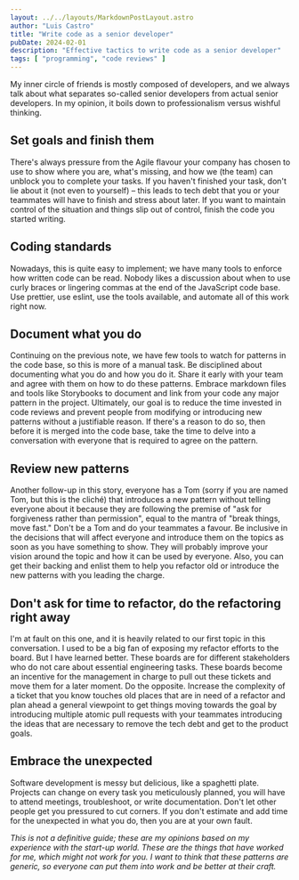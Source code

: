 ```yaml
---
layout: ../../layouts/MarkdownPostLayout.astro
author: "Luis Castro"
title: "Write code as a senior developer"
pubDate: 2024-02-01
description: "Effective tactics to write code as a senior developer"
tags: [ "programming", "code reviews" ]
---
```


My inner circle of friends is mostly composed of developers, and we always talk
about what separates so-called senior developers from actual senior developers.
In my opinion, it boils down to professionalism versus wishful thinking.

## Set goals and finish them

There's always pressure from the Agile flavour your company has chosen to use to
show where you are, what's missing, and how we (the team) can unblock you to
complete your tasks. If you haven't finished your task, don't lie about it (not
even to yourself) – this leads to tech debt that you or your teammates will have
to finish and stress about later. If you want to maintain control of the
situation and things slip out of control, finish the code you started writing.

## Coding standards

Nowadays, this is quite easy to implement; we have many tools to enforce how
written code can be read. Nobody likes a discussion about when to use curly
braces or lingering commas at the end of the JavaScript code base. Use prettier,
use eslint, use the tools available, and automate all of this work right now.

## Document what you do

Continuing on the previous note, we have few tools to watch for patterns in the
code base, so this is more of a manual task. Be disciplined about documenting
what you do and how you do it. Share it early with your team and agree with them
on how to do these patterns. Embrace markdown files and tools like Storybooks to
document and link from your code any major pattern in the project. Ultimately,
our goal is to reduce the time invested in code reviews and prevent people from
modifying or introducing new patterns without a justifiable reason. If there's a
reason to do so, then before it is merged into the code base, take the time to
delve into a conversation with everyone that is required to agree on the
pattern.

## Review new patterns

Another follow-up in this story, everyone has a Tom (sorry if you are named Tom,
but this is the cliché) that introduces a new pattern without telling everyone
about it because they are following the premise of "ask for forgiveness rather
than permission", equal to the mantra of "break things, move fast." Don't be a
Tom and do your teammates a favour. Be inclusive in the decisions that will
affect everyone and introduce them on the topics as soon as you have something
to show. They will probably improve your vision around the topic and how it can
be used by everyone. Also, you can get their backing and enlist them to help you
refactor old or introduce the new patterns with you leading the charge.

## Don't ask for time to refactor, do the refactoring right away

I'm at fault on this one, and it is heavily related to our first topic in this
conversation. I used to be a big fan of exposing my refactor efforts to the
board. But I have learned better. These boards are for different stakeholders
who do not care about essential engineering tasks. These boards become an
incentive for the management in charge to pull out these tickets and move them
for a later moment. Do the opposite. Increase the complexity of a ticket that
you know touches old places that are in need of a refactor and plan ahead a
general viewpoint to get things moving towards the goal by introducing multiple
atomic pull requests with your teammates introducing the ideas that are
necessary to remove the tech debt and get to the product goals.

## Embrace the unexpected

Software development is messy but delicious, like a spaghetti plate. Projects
can change on every task you meticulously planned, you will have to attend
meetings, troubleshoot, or write documentation. Don't let other people get you
pressured to cut corners. If you don't estimate and add time for the unexpected
in what you do, then you are at your own fault.

*This is not a definitive guide; these are my opinions based on my experience
with the start-up world. These are the things that have worked for me, which
might not work for you. I want to think that these patterns are generic, so
everyone can put them into work and be better at their craft.*
